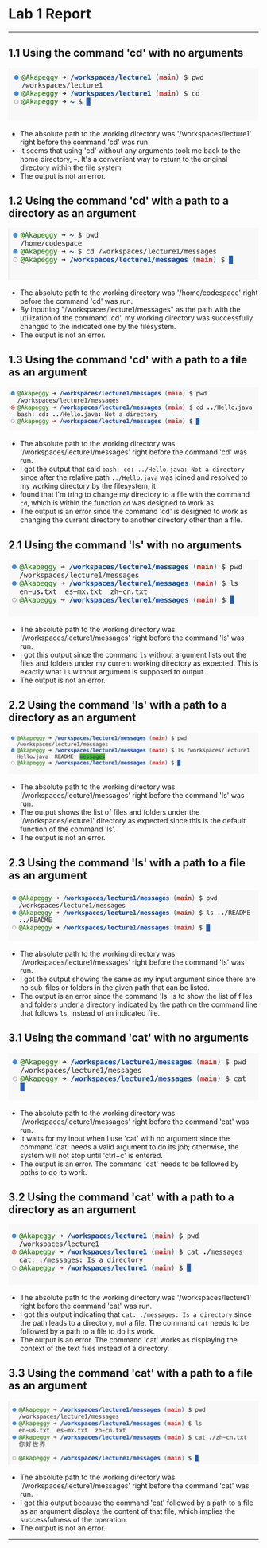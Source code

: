 # **Lab 1 Report**
***   

## **1.1 Using the command 'cd' with no arguments**
![Image](cd_1.png)
* The absolute path to the working directory was '/workspaces/lecture1' right before the command 'cd' was run.
* It seems that using 'cd' without any arguments took me back to the home directory, `~`. It's a convenient way to return to the original directory within the file system.
* The output is not an error.
## **1.2 Using the command 'cd' with a path to a directory as an argument**
![Image](cd_2.png)
* The absolute path to the working directory was '/home/codespace' right before the command 'cd' was run.
* By inputting "/workspaces/lecture1/messages" as the path with the utilization of the command 'cd', my working directory was successfully changed to the indicated
    one by the filesystem.  
* The output is not an error.
## **1.3 Using the command 'cd' with a path to a file as an argument**
![Image](cd_3.png)
* The absolute path to the working directory was '/workspaces/lecture1/messages' right before the command 'cd' was run.
* I got the output that said `bash: cd: ../Hello.java: Not a directory` since after the relative path `../Hello.java` was joined and resolved to my working directory by the filesystem, it
* found that I'm tring to change my directory to a file with the command `cd`, which is within the function `cd` was designed to work as.
* The output is an error since the command 'cd' is designed to work as changing the current directory to another directory other than a file.
## **2.1 Using the command 'ls' with no arguments**
![Image](ls_1.png)
* The absolute path to the working directory was '/workspaces/lecture1/messages' right before the command 'ls' was run.
* I got this output since the command `ls` without argument lists out the files and folders under my current working directory as expected. This is exactly what `ls` without argument is supposed to output.
* The output is not an error.
## **2.2 Using the command 'ls' with a path to a directory as an argument**
![Image](ls_2.png)
* The absolute path to the working directory was '/workspaces/lecture1/messages' right before the command 'ls' was run.
* The output shows the list of files and folders under the '/workspaces/lecture1' directory as expected since this is the default function of the command 'ls'.
* The output is not an error.
## **2.3 Using the command 'ls' with a path to a file as an argument**
![Image](ls_3.png)
* The absolute path to the working directory was '/workspaces/lecture1/messages' right before the command 'ls' was run.
* I got the output showing the same as my input argument since there are no sub-files or folders in the given path that can be listed.
* The output is an error since the command 'ls' is to show the list of files and folders under a directory indicated by the path on the command line that follows `ls`, instead of an indicated file.
## **3.1 Using the command 'cat' with no arguments**
![Image](cat_1.png)
* The absolute path to the working directory was '/workspaces/lecture1/messages' right before the command 'cat' was run.
* It waits for my input when I use 'cat' with no argument since the command 'cat' needs a valid argument to do its job; otherwise, the system will not stop until 'ctrl+c' is entered.
* The output is an error. The command 'cat' needs to be followed by paths to do its work.
## **3.2 Using the command 'cat' with a path to a directory as an argument**
![Image](cat_2.png)
* The absolute path to the working directory was '/workspaces/lecture1' right before the command 'cat' was run.
* I got this output indicating that `cat: ./messages: Is a directory` since the path leads to a directory, not a file. The command `cat` needs to be followed by a path to a file to do its work.
* The output is an error. The command 'cat' works as displaying the context of the text files instead of a directory.
## **3.3 Using the command 'cat' with a path to a file as an argument**
![Image](cat_3.png)
* The absolute path to the working directory was '/workspaces/lecture1/messages' right before the command 'cat' was run.
* I got this output because the command 'cat' followed by a path to a file as an argument displays the content of that file, which implies the successfulness of the operation.
* The output is not an error.     
***
